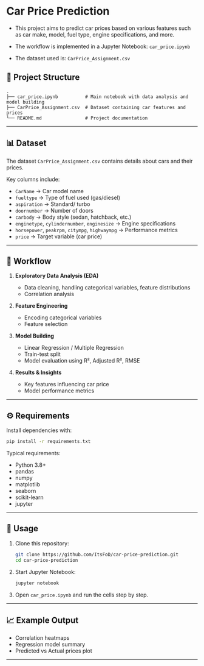 # Car Price Prediction

* This project aims to predict car prices based on various features such as car make, model, fuel type, engine specifications, and more.

* The workflow is implemented in a Jupyter Notebook: `car_price.ipynb`
* The dataset used is: `CarPrice_Assignment.csv`

## 📂 Project Structure

```
.
├── car_price.ipynb          # Main notebook with data analysis and model building
├── CarPrice_Assignment.csv  # Dataset containing car features and prices
└── README.md                # Project documentation
```

---

## 📊 Dataset

The dataset `CarPrice_Assignment.csv` contains details about cars and their prices.

Key columns include:

* `CarName` → Car model name
* `fueltype` → Type of fuel used (gas/diesel)
* `aspiration` → Standard/ turbo
* `doornumber` → Number of doors
* `carbody` → Body style (sedan, hatchback, etc.)
* `enginetype`, `cylindernumber`, `enginesize` → Engine specifications
* `horsepower`, `peakrpm`, `citympg`, `highwaympg` → Performance metrics
* `price` → Target variable (car price)

---

## 🔎 Workflow

1. **Exploratory Data Analysis (EDA)**

   * Data cleaning, handling categorical variables, feature distributions
   * Correlation analysis

2. **Feature Engineering**

   * Encoding categorical variables
   * Feature selection

3. **Model Building**

   * Linear Regression / Multiple Regression
   * Train-test split
   * Model evaluation using R², Adjusted R², RMSE

4. **Results & Insights**

   * Key features influencing car price
   * Model performance metrics

---

## ⚙️ Requirements

Install dependencies with:

```bash
pip install -r requirements.txt
```

Typical requirements:

* Python 3.8+
* pandas
* numpy
* matplotlib
* seaborn
* scikit-learn
* jupyter

---

## 🚀 Usage

1. Clone this repository:

   ```bash
   git clone https://github.com/ItsFoD/car-price-prediction.git
   cd car-price-prediction
   ```

2. Start Jupyter Notebook:

   ```bash
   jupyter notebook
   ```

3. Open `car_price.ipynb` and run the cells step by step.

---

## 📈 Example Output

* Correlation heatmaps
* Regression model summary
* Predicted vs Actual prices plot

---



